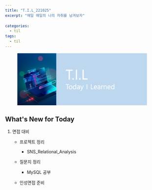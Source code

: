 ```yaml
---
title: "T.I.L_221025"
excerpt: "매일 매일의 나의 자취를 남겨보자"

categories:
  - til
tags:
  - til
---
```

<figure>
    <img src="/assets/images/til_image.png">
</figure>

## What's New for Today   

1. 면접 대비
    - 프로젝트 정리
        - SNS_Relational_Analysis

    - 질문지 정리
        - MySQL 공부

    - 인성면접 준비
